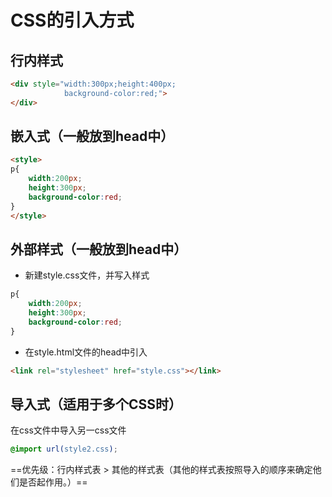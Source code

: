 # CSS的引入方式

## 行内样式
```html
<div style="width:300px;height:400px;
            background-color:red;">
</div>
```

## 嵌入式（一般放到head中）
```html
<style>
p{
    width:200px;
    height:300px;
    background-color:red;
}
</style>
```

## 外部样式（一般放到head中）
- 新建style.css文件，并写入样式
```css
p{
    width:200px;
    height:300px;
    background-color:red;
}
```

- 在style.html文件的head中引入
```HTML
<link rel="stylesheet" href="style.css"></link>
```

## 导入式（适用于多个CSS时）
 在css文件中导入另一css文件
```css
@import url(style2.css);
```

==优先级：行内样式表 > 其他的样式表（其他的样式表按照导入的顺序来确定他们是否起作用。）==
